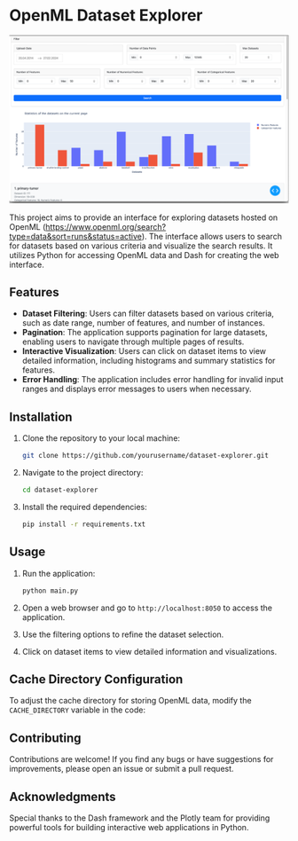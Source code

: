 # OpenML Dataset Explorer

![OpenML Logo](picture/Screenshot.png)

This project aims to provide an interface for exploring datasets hosted on OpenML (https://www.openml.org/search?type=data&sort=runs&status=active). The interface allows users to search for datasets based on various criteria and visualize the search results. It utilizes Python for accessing OpenML data and Dash for creating the web interface.

## Features

- **Dataset Filtering**: Users can filter datasets based on various criteria, such as date range, number of features, and number of instances.
- **Pagination**: The application supports pagination for large datasets, enabling users to navigate through multiple pages of results.
- **Interactive Visualization**: Users can click on dataset items to view detailed information, including histograms and summary statistics for features.
- **Error Handling**: The application includes error handling for invalid input ranges and displays error messages to users when necessary.

## Installation

1. Clone the repository to your local machine:

    ```bash
    git clone https://github.com/yourusername/dataset-explorer.git
    ```

2. Navigate to the project directory:

    ```bash
    cd dataset-explorer
    ```

3. Install the required dependencies:

    ```bash
    pip install -r requirements.txt
    ```

## Usage

1. Run the application:

    ```bash
    python main.py
    ```

2. Open a web browser and go to `http://localhost:8050` to access the application.

3. Use the filtering options to refine the dataset selection.

4. Click on dataset items to view detailed information and visualizations.

## Cache Directory Configuration

To adjust the cache directory for storing OpenML data, modify the `CACHE_DIRECTORY` variable in the code:

## Contributing

Contributions are welcome! If you find any bugs or have suggestions for improvements, please open an issue or submit a pull request.

## Acknowledgments

Special thanks to the Dash framework and the Plotly team for providing powerful tools for building interactive web applications in Python.
